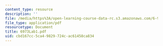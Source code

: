```yaml
---
content_type: resource
description: ''
file: /media/https%3A/open-learning-course-data-rc.s3.amazonaws.com/6-973-organic-optoelectronics-spring-2003/cbd167cc5ca49829724cac61458ca834_6973Lab1.pdf
file_type: application/pdf
resourcetype: Document
title: 6973Lab1.pdf
uid: cbd167cc-5ca4-9829-724c-ac61458ca834
---
```

